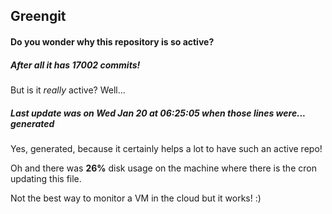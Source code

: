 ## Greengit

#### Do you wonder why this repository is so active?

##### After all it has 17002 commits!

But is it *really* active? Well...

##### Last update was on Wed Jan 20 at 06:25:05 when those lines were... generated

Yes, generated, because it certainly helps a lot to have such an active repo!

Oh and there was **26%** disk usage on the machine
where there is the cron updating this file.

Not the best way to monitor a VM in the cloud but it works! :)
